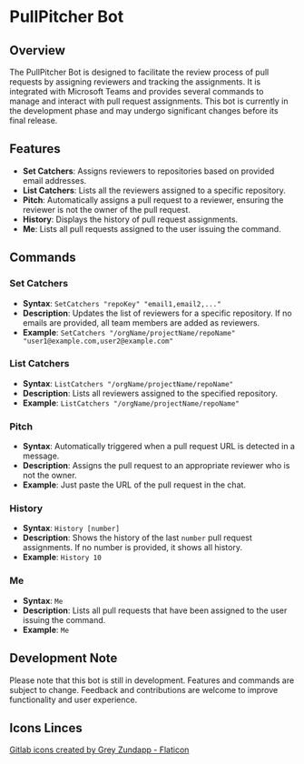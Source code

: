 # PullPitcher Bot

## Overview
The PullPitcher Bot is designed to facilitate the review process of pull requests by assigning reviewers and tracking the assignments. It is integrated with Microsoft Teams and provides several commands to manage and interact with pull request assignments. This bot is currently in the development phase and may undergo significant changes before its final release.

## Features
- **Set Catchers**: Assigns reviewers to repositories based on provided email addresses.
- **List Catchers**: Lists all the reviewers assigned to a specific repository.
- **Pitch**: Automatically assigns a pull request to a reviewer, ensuring the reviewer is not the owner of the pull request.
- **History**: Displays the history of pull request assignments.
- **Me**: Lists all pull requests assigned to the user issuing the command.

## Commands

### Set Catchers
- **Syntax**: `SetCatchers "repoKey" "email1,email2,..."`
- **Description**: Updates the list of reviewers for a specific repository. If no emails are provided, all team members are added as reviewers.
- **Example**: `SetCatchers "/orgName/projectName/repoName" "user1@example.com,user2@example.com"`

### List Catchers
- **Syntax**: `ListCatchers "/orgName/projectName/repoName"`
- **Description**: Lists all reviewers assigned to the specified repository.
- **Example**: `ListCatchers "/orgName/projectName/repoName"`

### Pitch
- **Syntax**: Automatically triggered when a pull request URL is detected in a message.
- **Description**: Assigns the pull request to an appropriate reviewer who is not the owner.
- **Example**: Just paste the URL of the pull request in the chat.

### History
- **Syntax**: `History [number]`
- **Description**: Shows the history of the last `number` pull request assignments. If no number is provided, it shows all history.
- **Example**: `History 10`

### Me
- **Syntax**: `Me`
- **Description**: Lists all pull requests that have been assigned to the user issuing the command.
- **Example**: `Me`

## Development Note
Please note that this bot is still in development. Features and commands are subject to change. Feedback and contributions are welcome to improve functionality and user experience.

## Icons Linces

[Gitlab icons created by Grey Zundapp - Flaticon](https://www.flaticon.com/free-icons/gitlab)
